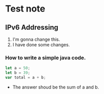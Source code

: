 # Test note
## IPv6 Addressing
1. I'm gonna change this.
2. I have done some changes.

### How to write a simple java code.
``` js
let a = 50;
let b = 39;
var total = a + b;
```
- The answer shoud be the sum of a and b.